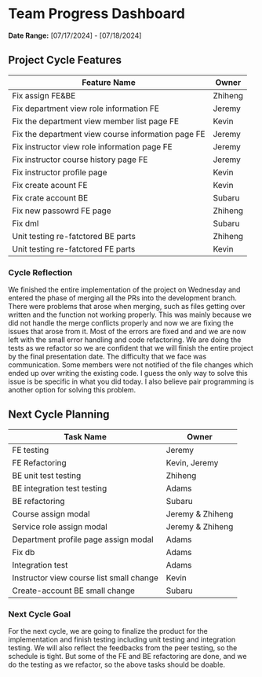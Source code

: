 # Team Progress Dashboard

**Date Range:** [07/17/2024] - [07/18/2024]

## Project Cycle Features

| Feature Name        | Owner                                   |
| -------------------- | --------------------------------------------- |
| Fix assign FE&BE    |              Zhiheng                              |
| Fix department view role information FE  |       Jeremy                 |
| Fix the department view member list page FE    |         Kevin                 |
| Fix the department view course information page FE |  Jeremy |
| Fix instructor view role information page FE      |           Jeremy                               |
| Fix instructor course history page FE   |                  Jeremy                        |
| Fix instructor profile page   |                      Kevin                      |
| Fix create acount FE     |                              Kevin              |
| Fix crate account BE    |                           Subaru                 |
| Fix new passowrd FE page   |                      Zhiheng                      |
| Fix dml   |                        Subaru                    |
| Unit testing re-fatctored BE parts      |                      Zhiheng                    |
| Unit testing re-fatctored FE parts      |                      Kevin                    |


### Cycle Reflection
We finished the entire implementation of the project on Wednesday and entered the phase of merging all the PRs into the development branch.
There were problems that arose when merging, such as files getting over written and the function not working properly. This was mainly because
we did not handle the merge conflicts properly and now we are fixing the issues that arose from it. Most of the errors are fixed and 
and we are now left with the small error handling and code refactoring. We are doing the tests as we refactor so we are confident that we will finish
the entire project by the final presentation date. The difficulty that we face was communication. Some members were not notified of the file
changes which ended up over writing the existing code. I guess the only way to solve this issue is be specific in what you did today. I also 
believe pair programming is another option for solving this problem. 


## Next Cycle Planning

| Task Name             | Owner         | 
| ----------------------- | -------------- | 
| FE testing   | Jeremy |
| FE Refactoring  | Kevin, Jeremy |
| BE unit test testing  | Zhiheng |
| BE integration test testing  | Adams |
| BE refactoring  | Subaru |
| Course assign modal  | Jeremy & Zhiheng |
| Service role assign modal  | Jeremy & Zhiheng |
| Department profile page assign modal | Adams |
| Fix db  | Adams |
| Integration test | Adams |
| Instructor view course list small change | Kevin |
| Create-account BE small change | Subaru |

### Next Cycle Goal
For the next cycle, we are going to finalize the product for the implementation and finish testing including unit testing and integration testing. 
We will also reflect the feedbacks from the peer testing, so the schedule is tight. But some of the FE and BE refactoring are done, and we do the testing as we refactor, so the above tasks should be doable. 


